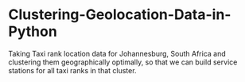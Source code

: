 # Clustering-Geolocation-Data-in-Python
Taking Taxi rank location data for Johannesburg, South Africa and clustering them geographically optimally, so that we can build service stations for all taxi ranks in that cluster.
